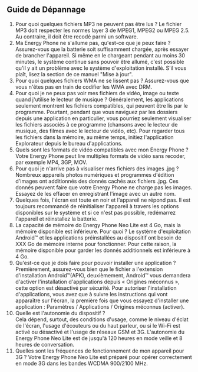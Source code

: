 ## Guide de Dépannage

1.	Pour quoi quelques fichiers MP3 ne peuvent pas être lus ?
Le fichier MP3 doit respecter les normes layer 3 de MPEG1, MPEG2 ou MPEG 2.5. Au contraire, il doit être recodé parmi un software.
2.	Ma Energy Phone ne s'allume pas, qu'est-ce que je peux faire ?
Assurez-vous que la batterie soit suffisamment chargée, après essayer de brancher l'appareil. Si même en le chargeant pendant au moins 30 minutes, le système continue sans pouvoir être allumé, c'est possible qu'il y ait un problème avec le système d'exploitation installé. S'il vous plaît, lisez la section de ce manuel "Mise à jour".
3.	Pour quoi quelques fichiers WMA ne se lissent pas ?
Assurez-vous que vous n'êtes pas en train de codifier les WMA avec DRM.
4.	Pour quoi je ne peux pas voir mes fichiers de vidéo, image ou texte quand j'utilise le lecteur de musique ?
Généralement, les applications seulement montrent les fichiers compatibles, qui peuvent être lis par le programme. Pourtant, pendant que vous naviguez par les dossiers depuis une application en particulier, vous pourriez seulement visualiser les fichiers associés à ce programme (chansons avec le lecteur de musique, des filmes avec le lecteur de vidéo, etc). Pour regarder tous les fichiers dans la mémoire, au même temps, initiez l'application Explorateur depuis le bureau d'applications.
5.	Quels sont les formats de vidéo compatibles avec mon Energy Phone ?
Votre Energy Phone peut lire multiples formats de vidéo sans recoder, par exemple MP4, 3GP, MOV.
6.	Pour quoi je n'arrive pas à visualiser mes fichiers des images .jpg ?
Nombreux appareils photos numériques et programmes d'édition d'images ont additionnés des donnés cachés aux fichiers .jpg. Ces donnés peuvent faire que votre Energy Phone ne charge pas les images. Essayez de les effacer en enregistrant l'image avec un autre nom.
7.	Quelques fois, l'écran est toute en noir et l'appareil ne répond pas.
Il est toujours recommandé de réinitialiser l'appareil à travers les options disponibles sur le système et si ce n'est pas possible, redémarrez l'appareil et réinstallez la batterie.
8.	La capacité de mémoire do Energy Phone Neo Lite est 4 Go, mais la mémoire disponible est inférieure. Pour quoi ?
Le système d'exploitation Android™ et les applications préinstallées au dispositif ont besoin de XXX Go de mémoire interne pour fonctionner. Pour cette raison, la mémoire disponible pour garder les donnés additionnels est inférieure à 4 Go.
9.	Qu'est-ce que je dois faire pour pouvoir installer une application ? 
Premièrement, assurez-vous bien que le fichier a l'extension d'installation Android™(APK), deuxièmement, Android™ vous demandera d'activer l'installation d'applications depuis « Origines méconnus », cette option est désactivé par sécurité.  Pour autoriser l'installation d'applications, vous avez que à suivre les instructions qui vont apparaître sur l'écran, la première fois que vous essayez d'installer une application :  Paramètres / Applications / Origines méconnus (activer).
10.	Quelle est l'autonomie du dispositif ?  
 Cela dépend, surtout, des conditions d'usage, comme le niveau d'éclat de l'écran, l'usage d'écouteurs ou du haut parleur, ou si le Wi-Fi est activé ou désactivé et l'usage de réseaux GSM et 3G. L'autonomie du Energy Phone Neo Lite est de jusqu'à 120 heures en mode veille et 8 heures de conversation.
11.	Quelles sont les fréquences de fonctionnement de mon appareil pour 3G ?
Votre Energy Phone Neo Lite est préparé pour opérer correctement en mode 3G dans les bandes WCDMA 900/2100 MHz.

